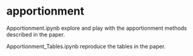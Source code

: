 # apportionment
Apportionment.ipynb explore and play with the apportionment methods described in the paper.

Apportionment_Tables.ipynb reproduce the tables in the paper.
